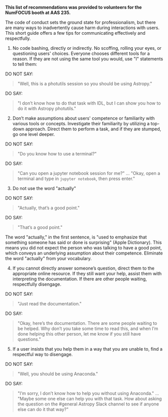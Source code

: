 
**This list of recommendations was provided to volunteers for the 
NumFOCUS booth at AAS 235.**

The code of conduct sets the ground state for professionalism, but
there are many ways to inadvertently cause harm during interactions
with users. This short guide offers a few tips for communicating
effectively and respectfully.

1. No code bashing, directly or indirectly. No scoffing, rolling your
eyes, or questioning users' choices. Everyone chooses different tools
for a reason. If they are not using the same tool you would, use "I"
statements to tell them:

DO NOT SAY:
> "Well, this is a photutils session so you should be using Astropy."

DO SAY:
> "I don’t know how to do that task with IDL, but I can show you how to do it with Astropy photutils."


2. Don’t make assumptions about users' competence or familiarity with
various tools or concepts. Investigate their familiarity by utilizing
a top-down approach. Direct them to perform a task, and if they are
stumped, go one level deeper.

DO NOT SAY:
> "Do you know how to use a terminal?"

DO SAY:
> "Can you open a jupyter notebook session for me?" ... "Okay, open a terminal and type in `jupyter notebook`, then press enter."

3. Do not use the word "actually"

DO NOT SAY:
> "Actually, that’s a good point."

DO SAY:
> "That’s a good point."

The word "actually," in the first sentence, is "used to emphasize that
something someone has said or done is surprising" (Apple
Dictionary). This means you did not expect the person who was talking
to have a good point, which conveys an underlying assumption about
their competence. Eliminate the word "actually" from your vocabulary.


4. If you cannot directly answer someone’s question, direct them to
the appropriate online resource. If they still want your help, assist
them with interpreting the documentation. If there are other people
waiting, respectfully disengage.

DO NOT SAY:
> "Just read the documentation."

DO SAY:
> "Okay, here’s the documentation. There are some people waiting
to be helped. Why don’t you take some time to read this, and when I’m
done helping this other person, let me know if you still have
questions."


5. If a user insists that you help them in a way that you are unable
to, find a respectful way to disengage.

DO NOT SAY:
> "Well, you should be using Anaconda."

DO SAY:
> "I’m sorry, I don’t know how to help you without using
Anaconda." ... "Maybe some one else can help you with that task. How
about asking the question on the #general Astropy Slack channel to see
if anyone else can do it that way?"
